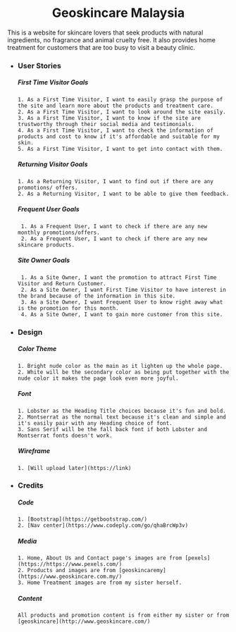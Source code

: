 <h1 align="center">Geoskincare Malaysia</h1>

This is a website for skincare lovers that seek products with natural ingredients, no fragrance and animal cruelty free.
It also provides home treatment for customers that are too busy to visit a beauty clinic.

- ### User Stories

    ##### First Time Visitor Goals

      1. As a First Time Visitor, I want to easily grasp the purpose of the site and learn more about the products and treatment care.
      2. As a First Time Visitor, I want to look around the site easily.
      3. As a First Time Visitor, I want to know if the site are trustworthy through their social media and testimonials.
      4. As a First Time Visitor, I want to check the information of products and cost to know if it's affordable and suitable for my skin.
      5. As a First Time Visitor, I want to get into contact with them.

    ##### Returning Visitor Goals

      1. As a Returning Visitor, I want to find out if there are any promotions/ offers.
      2. As a Returning Visitor, I want to be able to give them feedback.   

    ##### Frequent User Goals

       1. As a Frequent User, I want to check if there are any new monthly promotions/offers.
       2. As a Frequent User, I want to check if there are any new skincare products.

    ##### Site Owner Goals 
       
       1. As a Site Owner, I want the promotion to attract First Time Visitor and Return Customer.
       2. As a Site Owner, I want First Time Visitor to have interest in the brand because of the information in this site.
       3. As a Site Owner, I want Frequent User to know right away what is the promotion for this month.
       4. As a Site Owner, I want to gain more customer from this site.

- ### Design

    ##### Color Theme

      1. Bright nude color as the main as it lighten up the whole page.
      2. White will be the secondary color as being put together with the nude color it makes the page look even more joyful.

    ##### Font

      1. Lobster as the Heading Title choices because it's fun and bold.
      2. Montserrat as the normal text because it's clean and simple and it's easily pair with any Heading choice of font.
      3. Sans Serif will be the fall back font if both Lobster and Montserrat fonts doesn't work.

    ##### Wireframe

      1. [Will upload later](https://link)

- ### Credits

    ##### Code
      
      1. [Bootstrap](https://getbootstrap.com/)
      2. [Nav center](https://www.codeply.com/go/qhaBrcWp3v)

    ##### Media

      1. Home, About Us and Contact page's images are from [pexels](https://https://www.pexels.com/)
      2. Products and images are from [geoskincaremy](https://www.geoskincare.com.my/)
      3. Home Treatment images are from my sister herself. 

    ##### Content
    
      All products and promotion content is from either my sister or from [geoskincare](http://www.geoskincare.com/)       